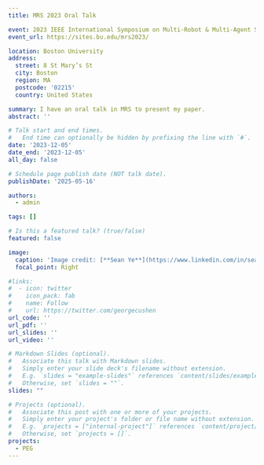 ```yaml
---
title: MRS 2023 Oral Talk

event: 2023 IEEE International Symposium on Multi-Robot & Multi-Agent Systems
event_url: https://sites.bu.edu/mrs2023/

location: Boston University
address:
  street: 8 St Mary’s St
  city: Boston
  region: MA
  postcode: '02215'
  country: United States

summary: I have an oral talk in MRS to present my paper.
abstract: ''

# Talk start and end times.
#   End time can optionally be hidden by prefixing the line with `#`.
date: '2023-12-05'
date_end: '2023-12-05'
all_day: false

# Schedule page publish date (NOT talk date).
publishDate: '2025-05-16'

authors:
  - admin

tags: []

# Is this a featured talk? (true/false)
featured: false

image:
  caption: 'Image credit: [**Sean Ye**](https://www.linkedin.com/in/sean-ye-a64334a4)'
  focal_point: Right

#links:
#  - icon: twitter
#    icon_pack: fab
#    name: Follow
#    url: https://twitter.com/georgecushen
url_code: ''
url_pdf: ''
url_slides: ''
url_video: ''

# Markdown Slides (optional).
#   Associate this talk with Markdown slides.
#   Simply enter your slide deck's filename without extension.
#   E.g. `slides = "example-slides"` references `content/slides/example-slides.md`.
#   Otherwise, set `slides = ""`.
slides: ""

# Projects (optional).
#   Associate this post with one or more of your projects.
#   Simply enter your project's folder or file name without extension.
#   E.g. `projects = ["internal-project"]` references `content/project/deep-learning/index.md`.
#   Otherwise, set `projects = []`.
projects:
  - PEG
---
```

